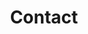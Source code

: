 ---
title: Contact
heading: Get in touch today
description: We'd love to help you improve your sales.
permalink: contact.html
layout: contact
full_width: true

form:
  to: "alan@rynne.es"
  subject: New message from Hydryne Theme page
  # If you use Formspree.io premium you can specify the page it will take you upon confirmation.
  next: /contact-success

map:
  latitude: 41.3934822
  longitude: 2.1672047
  address: "Barcelona, Spain"
  zoom: 10
---